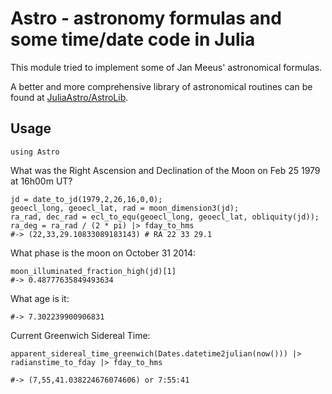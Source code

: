 # Astro - astronomy formulas and some time/date code in Julia

This module tried to implement some of Jan Meeus' astronomical formulas.

A better and more comprehensive library of astronomical routines can be found at [JuliaAstro/AstroLib](https://github.com/JuliaAstro/AstroLib.jl).

## Usage

```
using Astro
```

What was the Right Ascension and Declination of the Moon on Feb 25 1979 at 16h00m UT?

```
jd = date_to_jd(1979,2,26,16,0,0);
geoecl_long, geoecl_lat, rad = moon_dimension3(jd);
ra_rad, dec_rad = ecl_to_equ(geoecl_long, geoecl_lat, obliquity(jd));
ra_deg = ra_rad / (2 * pi) |> fday_to_hms
#-> (22,33,29.10833089183143) # RA 22 33 29.1
```

What phase is the moon on October 31 2014:

```jd = date_to_jd(2014,10,31,0,0,0);
moon_illuminated_fraction_high(jd)[1]
#-> 0.48777635849493634
```

What age is it:


```moon_age_location(jd)[1]
#-> 7.302239900906831
```

Current Greenwich Sidereal Time:

```
apparent_sidereal_time_greenwich(Dates.datetime2julian(now())) |> radianstime_to_fday |> fday_to_hms

#-> (7,55,41.038224676074606) or 7:55:41
```
